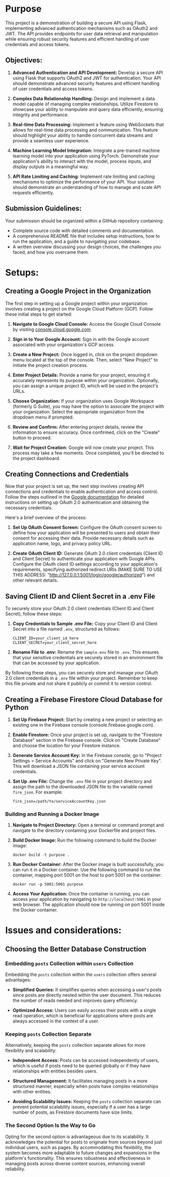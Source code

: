 # Purpose

This project is a demonstration of building a secure API using Flask, implementing advanced authentication mechanisms such as OAuth2 and JWT. The API provides endpoints for user data retrieval and manipulation while ensuring robust security features and efficient handling of user credentials and access tokens.

## Objectives:

1. **Advanced Authentication and API Development:**
   Develop a secure API using Flask that supports OAuth2 and JWT for authentication. Your API should demonstrate advanced security features and efficient handling of user credentials and access tokens.

2. **Complex Data Relationship Handling:**
   Design and implement a data model capable of managing complex relationships. Utilize Firestore to showcase your ability to manipulate and query data efficiently, ensuring integrity and performance.

3. **Real-time Data Processing:**
   Implement a feature using WebSockets that allows for real-time data processing and communication. This feature should highlight your ability to handle concurrent data streams and provide a seamless user experience.

4. **Machine Learning Model Integration:**
   Integrate a pre-trained machine learning model into your application using PyTorch. Demonstrate your application's ability to interact with the model, process inputs, and display outputs in a meaningful way.

5. **API Rate Limiting and Caching:**
   Implement rate limiting and caching mechanisms to optimize the performance of your API. Your solution should demonstrate an understanding of how to manage and scale API requests efficiently.

## Submission Guidelines:

Your submission should be organized within a GitHub repository containing:

- Complete source code with detailed comments and documentation.
- A comprehensive README file that includes setup instructions, how to run the application, and a guide to navigating your codebase.
- A written overview discussing your design choices, the challenges you faced, and how you overcame them.

# Setups:

## Creating a Google Project in the Organization

The first step in setting up a Google project within your organization involves creating a project on the Google Cloud Platform (GCP). Follow these initial steps to get started:

1. **Navigate to Google Cloud Console:**
   Access the Google Cloud Console by visiting [console.cloud.google.com](https://console.cloud.google.com/).

2. **Sign in to Your Google Account:**
   Sign in with the Google account associated with your organization's GCP access.

3. **Create a New Project:**
   Once logged in, click on the project dropdown menu located at the top of the console. Then, select "New Project" to initiate the project creation process.

4. **Enter Project Details:**
   Provide a name for your project, ensuring it accurately represents its purpose within your organization. Optionally, you can assign a unique project ID, which will be used in the project's URLs.

5. **Choose Organization:**
   If your organization uses Google Workspace (formerly G Suite), you may have the option to associate the project with your organization. Select the appropriate organization from the dropdown menu if prompted.

6. **Review and Confirm:**
   After entering project details, review the information to ensure accuracy. Once confirmed, click on the "Create" button to proceed.

7. **Wait for Project Creation:**
   Google will now create your project. This process may take a few moments. Once completed, you'll be directed to the project dashboard.

## Creating Connections and Credentials

Now that your project is set up, the next step involves creating API connections and credentials to enable authentication and access control. Follow the steps outlined in the [Google documentation](https://developers.google.com/identity/protocols/oauth2) for detailed instructions on setting up OAuth 2.0 authentication and obtaining the necessary credentials.

Here's a brief overview of the process:

1. **Set Up OAuth Consent Screen:**
   Configure the OAuth consent screen to define how your application will be presented to users and obtain their consent for accessing their data. Provide necessary details such as application name, logo, and privacy policy URL.

2. **Create OAuth Client ID:**
   Generate OAuth 2.0 client credentials (Client ID and Client Secret) to authenticate your application with Google APIs. Configure the OAuth client ID settings according to your application's requirements, specifying authorized redirect URIs (MAKE SURE TO USE THIS ADDRESS: "http://127.0.0.1:5001/login/google/authorized") and other relevant details.

## Saving Client ID and Client Secret in a .env File

To securely store your OAuth 2.0 client credentials (Client ID and Client Secret), follow these steps:

1. **Copy Credentials to Sample .env File:**
   Copy your Client ID and Client Secret into a file named `.env`, structured as follows:
   ```plaintext
   CLIENT_ID=your_client_id_here
   CLIENT_SECRET=your_client_secret_here
    ```
2. **Rename File to .env:**
    Rename the `sample.env` file to `.env`. This ensures that your sensitive credentials are securely stored in an environment file that can be accessed by your application.

By following these steps, you can securely store and manage your OAuth 2.0 client credentials in a `.env` file within your project. Remember to keep this file private and not share it publicly or commit it to version control.

## Creating a Firebase Firestore Cloud Database for Python

1. **Set Up Firebase Project:**
   Start by creating a new project or selecting an existing one in the Firebase console (console.firebase.google.com).

2. **Enable Firestore:**
   Once your project is set up, navigate to the "Firestore Database" section in the Firebase console. Click on "Create Database" and choose the location for your Firestore instance.

3. **Generate Service Account Key:**
    In the Firebase console, go to "Project Settings > Service Accounts" and click on "Generate New Private Key". This will download a JSON file containing your service account credentials.

4. **Set Up .env File:**
    Change the `.env` file in your project directory and assign the path to the downloaded JSON file to the variable named `fire_json`. For example:
    ```plaintext
    fire_json=/path/to/serviceAccountKey.json
    ```
    
### Building and Running a Docker Image

1. **Navigate to Project Directory:**
   Open a terminal or command prompt and navigate to the directory containing your Dockerfile and project files.

2. **Build Docker Image:**
   Run the following command to build the Docker image:
    ```
    docker build -t purpose .
    ```

3. **Run Docker Container:**
    After the Docker image is built successfully, you can run it in a Docker container. Use the following command to run the container, mapping port 5001 on the host to port 5001 on the container:
    ````
    docker run -p 5001:5001 purpose
    ````

4. **Access Your Application:**
    Once the container is running, you can access your application by navigating to `http://localhost:5001` in your web browser. The application should now be running on port 5001 inside the Docker container.

# Issues and considerations:

## Choosing the Better Database Construction

### Embedding `posts` Collection within `users` Collection

Embedding the `posts` collection within the `users` collection offers several advantages:

- **Simplified Queries:** It simplifies queries when accessing a user's posts since posts are directly nested within the user document. This reduces the number of reads needed and improves query efficiency.

- **Optimized Access:** Users can easily access their posts with a single read operation, which is beneficial for applications where posts are always accessed in the context of a user.

### Keeping `posts` Collection Separate

Alternatively, keeping the `posts` collection separate allows for more flexibility and scalability:

- **Independent Access:** Posts can be accessed independently of users, which is useful if posts need to be queried globally or if they have relationships with entities besides users.

- **Structured Management:** It facilitates managing posts in a more structured manner, especially when posts have complex relationships with other entities.

- **Avoiding Scalability Issues:** Keeping the `posts` collection separate can prevent potential scalability issues, especially if a user has a large number of posts, as Firestore documents have size limits.

### The Second Option Is the Way to Go

Opting for the second option is advantageous due to its scalability. It acknowledges the potential for posts to originate from sources beyond just individual users, such as pages. By accommodating this flexibility, the system becomes more adaptable to future changes and expansions in the platform's functionality. This ensures robustness and effectiveness in managing posts across diverse content sources, enhancing overall reliability.
